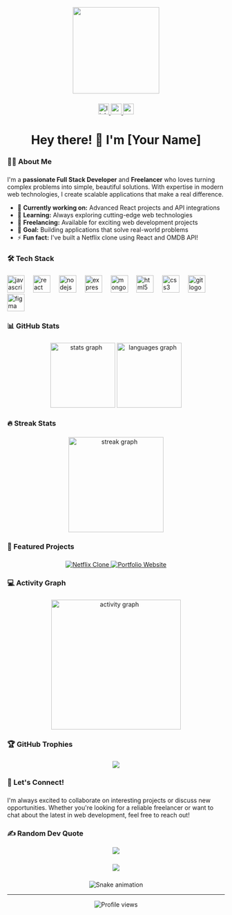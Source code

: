 <div align="center">
  <img height="200" src="https://media.giphy.com/media/qgQUggAC3Pfv687qPC/giphy.gif"  />
</div>

###

<div align="center">
  <a href="https://www.linkedin.com/in/yourprofile" target="_blank">
    <img src="https://img.shields.io/static/v1?message=LinkedIn&logo=linkedin&label=&color=0077B5&logoColor=white&labelColor=&style=for-the-badge" height="25" alt="linkedin logo"  />
  </a>
  <a href="mailto:your.email@domain.com" target="_blank">
    <img src="https://img.shields.io/static/v1?message=Gmail&logo=gmail&label=&color=D14836&logoColor=white&labelColor=&style=for-the-badge" height="25" alt="gmail logo"  />
  </a>
  <a href="https://yourportfolio.com" target="_blank">
    <img src="https://img.shields.io/static/v1?message=Portfolio&logo=About.me&label=&color=00405d&logoColor=white&labelColor=&style=for-the-badge" height="25" alt="portfolio logo"  />
  </a>
</div>

###

<h1 align="center">Hey there! 👋 I'm [Your Name]</h1>

###

<h3 align="left">👨‍💻 About Me</h3>

###

I'm a **passionate Full Stack Developer** and **Freelancer** who loves turning complex problems into simple, beautiful solutions. With expertise in modern web technologies, I create scalable applications that make a real difference.

- 🔭 **Currently working on:** Advanced React projects and API integrations
- 🌱 **Learning:** Always exploring cutting-edge web technologies
- 💼 **Freelancing:** Available for exciting web development projects
- 🎯 **Goal:** Building applications that solve real-world problems
- ⚡ **Fun fact:** I've built a Netflix clone using React and OMDB API!

###

<h3 align="left">🛠 Tech Stack</h3>

###

<div align="left">
  <img src="https://cdn.jsdelivr.net/gh/devicons/devicon/icons/javascript/javascript-original.svg" height="40" alt="javascript logo"  />
  <img width="12" />
  <img src="https://cdn.jsdelivr.net/gh/devicons/devicon/icons/react/react-original.svg" height="40" alt="react logo"  />
  <img width="12" />
  <img src="https://cdn.jsdelivr.net/gh/devicons/devicon/icons/nodejs/nodejs-original.svg" height="40" alt="nodejs logo"  />
  <img width="12" />
  <img src="https://cdn.jsdelivr.net/gh/devicons/devicon/icons/express/express-original.svg" height="40" alt="express logo"  />
  <img width="12" />
  <img src="https://cdn.jsdelivr.net/gh/devicons/devicon/icons/mongodb/mongodb-original.svg" height="40" alt="mongodb logo"  />
  <img width="12" />
  <img src="https://cdn.jsdelivr.net/gh/devicons/devicon/icons/html5/html5-original.svg" height="40" alt="html5 logo"  />
  <img width="12" />
  <img src="https://cdn.jsdelivr.net/gh/devicons/devicon/icons/css3/css3-original.svg" height="40" alt="css3 logo"  />
  <img width="12" />
  <img src="https://cdn.jsdelivr.net/gh/devicons/devicon/icons/git/git-original.svg" height="40" alt="git logo"  />
  <img width="12" />
  <img src="https://cdn.jsdelivr.net/gh/devicons/devicon/icons/figma/figma-original.svg" height="40" alt="figma logo"  />
</div>

###

<h3 align="left">📊 GitHub Stats</h3>

###

<div align="center">
  <img src="https://github-readme-stats.vercel.app/api?username=yourusername&hide_title=false&hide_rank=false&show_icons=true&include_all_commits=true&count_private=true&disable_animations=false&theme=dracula&locale=en&hide_border=false&order=1" height="150" alt="stats graph"  />
  <img src="https://github-readme-stats.vercel.app/api/top-langs?username=yourusername&locale=en&hide_title=false&layout=compact&card_width=320&langs_count=5&theme=dracula&hide_border=false&order=2" height="150" alt="languages graph"  />
</div>

###

<h3 align="left">🔥 Streak Stats</h3>

###

<div align="center">
  <img src="https://streak-stats.demolab.com?user=yourusername&locale=en&mode=daily&theme=dark&hide_border=false&border_radius=5&order=3" height="220" alt="streak graph"  />
</div>

###

<h3 align="left">🚀 Featured Projects</h3>

###

<div align="center">
  <a href="https://github.com/yourusername/netflix-clone">
    <img src="https://github-readme-stats.vercel.app/api/pin/?username=yourusername&repo=netflix-clone&theme=dracula" alt="Netflix Clone" />
  </a>
  <a href="https://github.com/yourusername/portfolio-website">
    <img src="https://github-readme-stats.vercel.app/api/pin/?username=yourusername&repo=portfolio-website&theme=dracula" alt="Portfolio Website" />
  </a>
</div>

###

<h3 align="left">💻 Activity Graph</h3>

###

<div align="center">
  <img src="https://github-readme-activity-graph.vercel.app/graph?username=yourusername&theme=dracula&hide_border=false&border_radius=15" height="300" alt="activity graph"  />
</div>

###

<h3 align="left">🏆 GitHub Trophies</h3>

###

<div align="center">
  <img src="https://github-profile-trophy.vercel.app/?username=yourusername&theme=dracula&no-frame=false&no-bg=true&margin-w=4" />
</div>

###

<h3 align="left">💬 Let's Connect!</h3>

###

I'm always excited to collaborate on interesting projects or discuss new opportunities. Whether you're looking for a reliable freelancer or want to chat about the latest in web development, feel free to reach out!

### ✍️ Random Dev Quote

<div align="center">
  <img src="https://quotes-github-readme.vercel.app/api?type=horizontal&theme=radical" />
</div>

###

<div align="center">
  <img src="https://visitor-badge.laobi.icu/badge?page_id=yourusername.yourusername&"  />
</div>

###

<div align="center">
  <img src="https://raw.githubusercontent.com/yourusername/yourusername/output/snake.svg" alt="Snake animation" />
</div>

---

<div align="center">
  <img src="https://komarev.com/ghpvc/?username=yourusername&label=Profile%20views&color=0e75b6&style=flat" alt="Profile views" />
</div>

###
